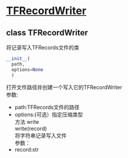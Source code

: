 # [TFRecordWriter](#TFRecordWriter)
<div id="TFRecordWriter"></div>

## class TFRecordWriter
将记录写入TFRecords文件的类<br>
```python
__init__(
  path,
  options=None
  )
 ```
打开文件路径并创建一个写入它的TFRecordWriter<br>
参数:<br>
* path:TFRecords文件的路径<br>
* options:(可选）指定压缩类型<br>
方法 write<br>
write(record)<br>
将字符串记录写入文件<br>
参数：<br>
* record:str<br>
